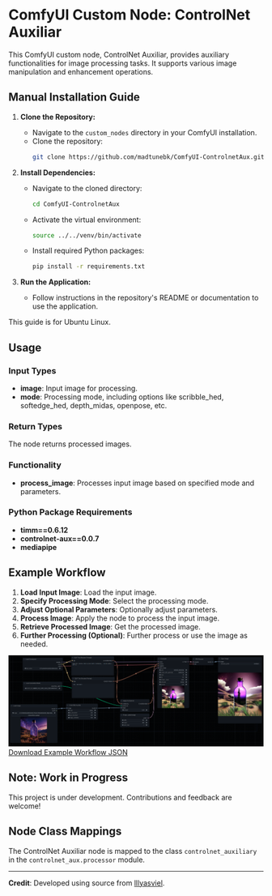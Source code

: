 # ComfyUI Custom Node: ControlNet Auxiliar

This ComfyUI custom node, ControlNet Auxiliar, provides auxiliary functionalities for image processing tasks. It supports various image manipulation and enhancement operations.

## Manual Installation Guide

1. **Clone the Repository:**
   - Navigate to the `custom_nodes` directory in your ComfyUI installation.
   - Clone the repository:
     ```bash
     git clone https://github.com/madtunebk/ComfyUI-ControlnetAux.git
     ```

2. **Install Dependencies:**
   - Navigate to the cloned directory:
     ```bash
     cd ComfyUI-ControlnetAux
     ```
   - Activate the virtual environment:
     ```bash
     source ../../venv/bin/activate
     ```
   - Install required Python packages:
     ```bash
     pip install -r requirements.txt
     ```

3. **Run the Application:**
   - Follow instructions in the repository's README or documentation to use the application.

This guide is for Ubuntu Linux.

## Usage

### Input Types

- **image**: Input image for processing.
- **mode**: Processing mode, including options like scribble_hed, softedge_hed, depth_midas, openpose, etc.

### Return Types

The node returns processed images.

### Functionality

- **process_image**: Processes input image based on specified mode and parameters.

### Python Package Requirements

- **timm==0.6.12**
- **controlnet-aux==0.0.7**
- **mediapipe**

## Example Workflow

1. **Load Input Image**: Load the input image.
2. **Specify Processing Mode**: Select the processing mode.
3. **Adjust Optional Parameters**: Optionally adjust parameters.
4. **Process Image**: Apply the node to process the input image.
5. **Retrieve Processed Image**: Get the processed image.
6. **Further Processing (Optional)**: Further process or use the image as needed.

![Example Workflow](/workflows/example.png) [Download Example Workflow JSON](/workflows/example.json)

## Note: Work in Progress

This project is under development. Contributions and feedback are welcome!

## Node Class Mappings

The ControlNet Auxiliar node is mapped to the class `controlnet_auxiliary` in the `controlnet_aux.processor` module.

---

**Credit**: Developed using source from [lllyasviel](https://github.com/lllyasviel).
